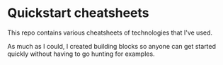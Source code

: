 # Quickstart cheatsheets
This repo contains various cheatsheets of technologies that I've used.

As much as I could, I created building blocks so anyone can get started quickly without having to go hunting for examples.

